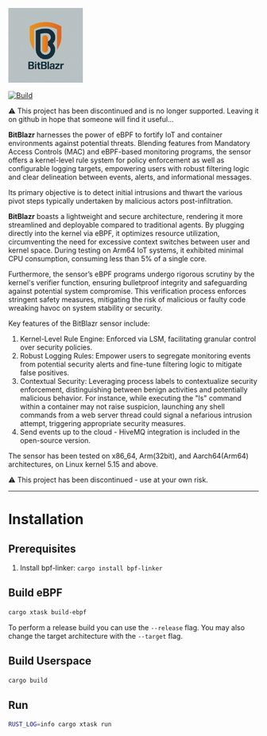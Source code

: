 <p align="left">
  <img src="bit_blazr_logo.jpg" width="150" title="BitBlazr">
</p>

[![Build](https://github.com/auseckas/bitblazr/actions/workflows/rust.yml/badge.svg)](https://github.com/auseckas/bitblazr/actions/workflows/rust.yml)

:warning:
This project has been discontinued and is no longer supported. Leaving it on github in hope that someone will find it useful...

**BitBlazr** harnesses the power of eBPF to fortify IoT and container environments against potential threats. Blending features from Mandatory Access Controls (MAC) and eBPF-based monitoring programs, the sensor offers a kernel-level rule system for policy enforcement as well as configurable logging targets, empowering users with robust filtering logic and clear delineation between events, alerts, and informational messages.

Its primary objective is to detect initial intrusions and thwart the various pivot steps typically undertaken by malicious actors post-infiltration.

**BitBlazr** boasts a lightweight and secure architecture, rendering it more streamlined and deployable compared to traditional agents. By plugging directly into the kernel via eBPF, it optimizes resource utilization, circumventing the need for excessive context switches between user and kernel space. During testing on Arm64 IoT systems, it exhibited minimal CPU consumption, consuming less than 5% of a single core.

Furthermore, the sensor’s eBPF programs undergo rigorous scrutiny by the kernel's verifier function, ensuring bulletproof integrity and safeguarding against potential system compromise. This verification process enforces stringent safety measures, mitigating the risk of malicious or faulty code wreaking havoc on system stability or security.

Key features of the BitBlazr sensor include:

1. Kernel-Level Rule Engine: Enforced via LSM, facilitating granular control over security policies.
2. Robust Logging Rules: Empower users to segregate monitoring events from potential security alerts and fine-tune filtering logic to mitigate false positives.
3. Contextual Security: Leveraging process labels to contextualize security enforcement, distinguishing between benign activities and potentially malicious behavior. For instance, while executing the "ls" command within a container may not raise suspicion, launching any shell commands from a web server thread could signal a nefarious intrusion attempt, triggering appropriate security measures.
4. Send events up to the cloud - HiveMQ integration is included in the open-source version.

The sensor has been tested on x86_64, Arm(32bit), and Aarch64(Arm64) architectures, on Linux kernel 5.15 and above.

:warning:
This project has been discontinued - use at your own risk.

<hr>

# Installation

## Prerequisites

1. Install bpf-linker: `cargo install bpf-linker`

## Build eBPF

```bash
cargo xtask build-ebpf
```

To perform a release build you can use the `--release` flag.
You may also change the target architecture with the `--target` flag.

## Build Userspace

```bash
cargo build
```

## Run

```bash
RUST_LOG=info cargo xtask run
```
